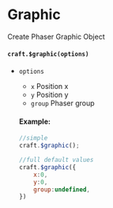 # Graphic

Create Phaser Graphic Object

#### `craft.$graphic(options)`

- `options` <Object>
  - `x` <Number> Position x
  - `y` <Number> Position y
  - `group` Phaser group

#### Example:

```javascript
//simple
craft.$graphic();

//full default values
craft.$graphic({
	x:0,
	y:0,
	group:undefined,
})
```
